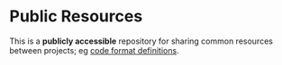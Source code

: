 # Public Resources

This is a **publicly accessible** repository for sharing common resources between projects; eg [code format definitions](/code-style).
